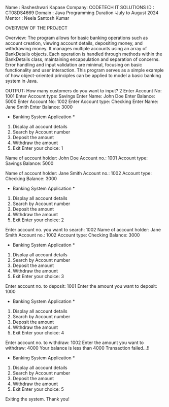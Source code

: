 Name : Rasheshwari Kapase
Company: CODETECH IT SOLUTIONS
ID : CT08DS4669
Domain : Java Programming
Duration :July to August 2024
Mentor : Neela Santosh Kumar

 OVERVIEW OF  THE PROJECT

 Overview:
The program allows for basic banking operations such as account creation, viewing account details, depositing money, and withdrawing money.
It manages multiple accounts using an array of BankDetails objects.
Each operation is handled through methods within the BankDetails class, maintaining encapsulation and separation of concerns.
Error handling and input validation are minimal, focusing on basic functionality and user interaction.
This program serves as a simple example of how object-oriented principles can be applied to model a basic banking system in Java.

OUTPUT:
How many customers do you want to input? 2
Enter Account No: 1001
Enter Account type: Savings
Enter Name: John Doe
Enter Balance: 5000
Enter Account No: 1002
Enter Account type: Checking
Enter Name: Jane Smith
Enter Balance: 3000

* Banking System Application *
1. Display all account details
2. Search by Account number
3. Deposit the amount
4. Withdraw the amount
5. Exit
Enter your choice: 1

Name of account holder: John Doe
Account no.: 1001
Account type: Savings
Balance: 5000

Name of account holder: Jane Smith
Account no.: 1002
Account type: Checking
Balance: 3000

* Banking System Application *
1. Display all account details
2. Search by Account number
3. Deposit the amount
4. Withdraw the amount
5. Exit
Enter your choice: 2

Enter account no. you want to search: 1002
Name of account holder: Jane Smith
Account no.: 1002
Account type: Checking
Balance: 3000

* Banking System Application *
1. Display all account details
2. Search by Account number
3. Deposit the amount
4. Withdraw the amount
5. Exit
Enter your choice: 3

Enter account no. to deposit: 1001
Enter the amount you want to deposit: 1000

* Banking System Application *
1. Display all account details
2. Search by Account number
3. Deposit the amount
4. Withdraw the amount
5. Exit
Enter your choice: 4

Enter account no. to withdraw: 1002
Enter the amount you want to withdraw: 4000
Your balance is less than 4000	Transaction failed...!!

* Banking System Application *
1. Display all account details
2. Search by Account number
3. Deposit the amount
4. Withdraw the amount
5. Exit
Enter your choice: 5

Exiting the system. Thank you!
